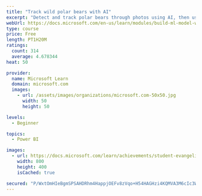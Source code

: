 ```yaml
---
title: "Track wild polar bears with AI"
excerpt: "Detect and track polar bears through photos using AI, then use Power BI to show where polar bears are being spotted."
webUrl: https://docs.microsoft.com/en-us/learn/modules/build-ml-model-with-azure-stream-analytics/
type: course
price: Free
length: PT1H20M
ratings:
  count: 314
  average: 4.678344
heat: 50

provider:
  name: Microsoft Learn
  domain: microsoft.com
  images:
    - url: /assets/images/organizations/microsoft.com-50x50.jpg
      width: 50
      height: 50

levels:
  - Beginner

topics:
  - Power BI

images:
  - url: https://docs.microsoft.com/learn/achievements/student-evangelism/build-ml-model-with-azure-stream-analytics-badge-social.png
    width: 800
    height: 400
    isCached: true

secured: "P/WxtOmHIeBgmSPSAHDRhm4HappjOEFv8zVqo+H54HAGHzi4KQMVA3M6cIc3Wzn2UglJPaEvAZjI20IWSduxXQXx94Kq/8YqUXJYmw0JvEFTEigBFQMB6AaMr1tHLCbo4KHsnVFEDsQDO9NH2Ue6TesNcwYcRbSoQZrgiRAwBUXLJg5rh+XH0OT0727cJwftBhK+M6JwkmJb/Pga+GJX2vCQoc0pPAazLh3FHeX/rT/zB+fkKrET3lnAfXqxKVKDxt8dVBDStc1SccfGfXANUi8hEMi+gAKYuP71STDO0SURWuQzNuoukJdyG7uO0+lO+0aZkCv3BZMmOAayRzEa1hmJpuPrBvlsj5YLr2WsKhg9sO/6Jst4oe19D5wZ3VkD/t1tZ3+j9YQb3C3HIFeIGijS4GZsEnc3SLEcKUeRWTs=;3YWFE6Q20vfW+Vg2levYsw=="
---
```


